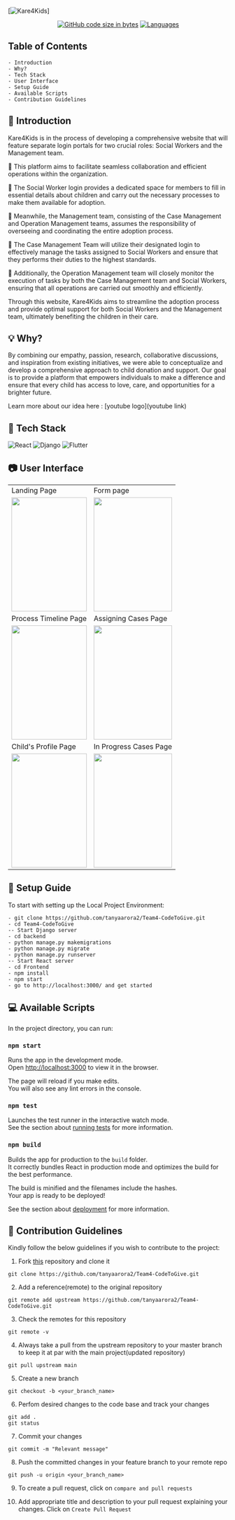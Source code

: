 [![Kare4Kids](https://github.com/tanyaarora2/Team4-CodeToGive/preview/)]

<div align="center">

[![GitHub code size in bytes](https://img.shields.io/github/languages/code-size/tanyaarora2/Team4-CodeToGive?logo=github&style=for-the-badge)](https://github.com/tanyaarora2/) 
[![Languages](https://img.shields.io/github/languages/count/tanyaarora2/Team4-CodeToGive?style=for-the-badge)](https://github.com/tanyaarora2/Team4-CodeToGive)

    
</div>

## Table of Contents
    - Introduction 
    - Why?
    - Tech Stack
    - User Interface
    - Setup Guide
    - Available Scripts
    - Contribution Guidelines
    
      
## 💛 Introduction 
Kare4Kids is in the process of developing a comprehensive website that will feature separate login portals for two crucial roles: Social Workers and the Management team. 

📌 This platform aims to facilitate seamless collaboration and efficient operations within the organization. 

📌 The Social Worker login provides a dedicated space for members to fill in essential details about children and carry out the necessary processes to make them available for adoption. 

📌 Meanwhile, the Management team, consisting of the Case Management and Operation Management teams, assumes the responsibility of overseeing and coordinating the entire adoption process. 

📌 The Case Management Team will utilize their designated login to effectively manage the tasks assigned to Social Workers and ensure that they performs their duties to the highest standards. 

📌 Additionally, the Operation Management team will closely monitor the execution of tasks by both the Case Management team and Social Workers, ensuring that all operations are carried out smoothly and efficiently. 

Through this website, Kare4Kids aims to streamline the adoption process and provide optimal support for both Social Workers and the Management team, ultimately benefiting the children in their care.

## 💡 Why?
By combining our empathy, passion, research, collaborative discussions, and inspiration from existing initiatives, we were able to conceptualize and develop a comprehensive approach to child donation and support. Our goal is to provide a platform that empowers individuals to make a difference and ensure that every child has access to love, care, and opportunities for a brighter future.

Learn more about our idea here : [youtube logo](youtube link)

## 📍 Tech Stack

![React](https://img.shields.io/badge/react-%2320232a.svg?style=for-the-badge&logo=react&logoColor=%2361DAFB) ![Django](https://img.shields.io/badge/django-%2320232a.svg?style=for-the-badge&logo=django&logoColor=green) ![Flutter](https://img.shields.io/badge/flutter-F7DF1E?style=for-the-badge&logo=flutter&logoColor=black)

## 📷 User Interface

<table>
  <tr>
   <td>Landing Page</td>
   <td>Form page</td>
   </tr>
  <tr>
    <td><img src="" width=100% height=260></td>
    <td><img src="" width=100% height=260></td>
  </tr>
  <tr>
   <td>Process Timeline Page</td>
   <td>Assigning Cases Page</td>
   </tr>
  <tr>
    <td><img src="" width=100% height=260></td>
    <td><img src="" width=100% height=260></td>
  </tr>
  <tr>
   <td>Child's Profile Page</td>
   <td>In Progress Cases Page</td>
   </tr>
  <tr>
    <td><img src="" width=100% height=260></td>
    <td><img src="" width=100% height=260></td>
  </tr>
</table>


## 🔨 Setup Guide

To start with setting up the Local Project Environment:

```shell
- git clone https://github.com/tanyaarora2/Team4-CodeToGive.git
- cd Team4-CodeToGive
-- Start Django server
- cd backend
- python manage.py makemigrations
- python manage.py migrate
- python manage.py runserver
-- Start React server
- cd Frontend
- npm install
- npm start
- go to http://localhost:3000/ and get started
```

## 💻 Available Scripts

In the project directory, you can run:

### `npm start`

Runs the app in the development mode.\
Open [http://localhost:3000](http://localhost:3000) to view it in the browser.

The page will reload if you make edits.\
You will also see any lint errors in the console.

### `npm test`

Launches the test runner in the interactive watch mode.\
See the section about [running tests](https://facebook.github.io/create-react-app/docs/running-tests) for more information.

### `npm build`

Builds the app for production to the `build` folder.\
It correctly bundles React in production mode and optimizes the build for the best performance.

The build is minified and the filenames include the hashes.\
Your app is ready to be deployed!

See the section about [deployment](https://facebook.github.io/create-react-app/docs/deployment) for more information.

## 🤝 Contribution Guidelines 

Kindly follow the below guidelines if you wish to contribute to the project:

1. Fork [this](https://github.com/tanyaarora2/Team4-CodeToGive) repository and clone it

```
git clone https://github.com/tanyaarora2/Team4-CodeToGive.git
```

2. Add a reference(remote) to the original repository

```
git remote add upstream https://github.com/tanyaarora2/Team4-CodeToGive.git
```

3. Check the remotes for this repository

```
git remote -v
```

4. Always take a pull from the upstream repository to your master branch to keep it at par with the main project(updated repository)

```
git pull upstream main
```

5. Create a new branch

```
git checkout -b <your_branch_name>
```

6. Perfom desired changes to the code base and track your changes 

```
git add .
git status
```

7. Commit your changes

```
git commit -m "Relevant message"
```

8. Push the committed changes in your feature branch to your remote repo

```
git push -u origin <your_branch_name>
```

9. To create a pull request, click on `compare and pull requests`

10. Add appropriate title and description to your pull request explaining your changes. Click on `Create Pull Request`

<!-- ## 📜 License -->

<!-- END doctoc generated TOC please keep comment here to allow auto update -->
   
   
